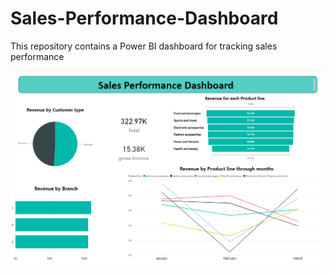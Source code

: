 # Sales-Performance-Dashboard
This repository contains a Power BI dashboard for tracking sales performance

<img src="./snaps/sales dashboard - Power BI.png" alt="Sales Performance Dashboard Screenshot">
